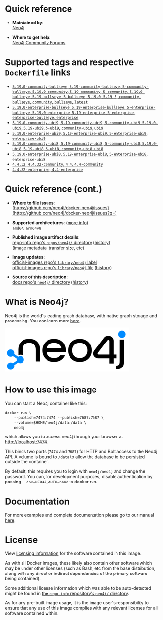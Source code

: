 <!--

********************************************************************************

WARNING:

    DO NOT EDIT "neo4j/README.md"

    IT IS AUTO-GENERATED

    (from the other files in "neo4j/" combined with a set of templates)

********************************************************************************

-->

# Quick reference

-	**Maintained by**:  
	[Neo4j](https://github.com/neo4j/docker-neo4j)

-	**Where to get help**:  
	[Neo4j Community Forums](https://community.neo4j.com)

# Supported tags and respective `Dockerfile` links

-	[`5.19.0-community-bullseye`, `5.19-community-bullseye`, `5-community-bullseye`, `5.19.0-community`, `5.19-community`, `5-community`, `5.19.0-bullseye`, `5.19-bullseye`, `5-bullseye`, `5.19.0`, `5.19`, `5`, `community-bullseye`, `community`, `bullseye`, `latest`](https://github.com/neo4j/docker-neo4j-publish/blob/7c6df60835e7d09c6c21f9885bd802a45c6eb31f/5.19.0/bullseye/community/Dockerfile)
-	[`5.19.0-enterprise-bullseye`, `5.19-enterprise-bullseye`, `5-enterprise-bullseye`, `5.19.0-enterprise`, `5.19-enterprise`, `5-enterprise`, `enterprise-bullseye`, `enterprise`](https://github.com/neo4j/docker-neo4j-publish/blob/7c6df60835e7d09c6c21f9885bd802a45c6eb31f/5.19.0/bullseye/enterprise/Dockerfile)
-	[`5.19.0-community-ubi9`, `5.19-community-ubi9`, `5-community-ubi9`, `5.19.0-ubi9`, `5.19-ubi9`, `5-ubi9`, `community-ubi9`, `ubi9`](https://github.com/neo4j/docker-neo4j-publish/blob/7c6df60835e7d09c6c21f9885bd802a45c6eb31f/5.19.0/ubi9/community/Dockerfile)
-	[`5.19.0-enterprise-ubi9`, `5.19-enterprise-ubi9`, `5-enterprise-ubi9`, `enterprise-ubi9`](https://github.com/neo4j/docker-neo4j-publish/blob/7c6df60835e7d09c6c21f9885bd802a45c6eb31f/5.19.0/ubi9/enterprise/Dockerfile)
-	[`5.19.0-community-ubi8`, `5.19-community-ubi8`, `5-community-ubi8`, `5.19.0-ubi8`, `5.19-ubi8`, `5-ubi8`, `community-ubi8`, `ubi8`](https://github.com/neo4j/docker-neo4j-publish/blob/7c6df60835e7d09c6c21f9885bd802a45c6eb31f/5.19.0/ubi8/community/Dockerfile)
-	[`5.19.0-enterprise-ubi8`, `5.19-enterprise-ubi8`, `5-enterprise-ubi8`, `enterprise-ubi8`](https://github.com/neo4j/docker-neo4j-publish/blob/7c6df60835e7d09c6c21f9885bd802a45c6eb31f/5.19.0/ubi8/enterprise/Dockerfile)
-	[`4.4.32`, `4.4.32-community`, `4.4`, `4.4-community`](https://github.com/neo4j/docker-neo4j-publish/blob/5eac9259a8371baf87ef730f1a90b9da44641900/4.4.32/bullseye/community/Dockerfile)
-	[`4.4.32-enterprise`, `4.4-enterprise`](https://github.com/neo4j/docker-neo4j-publish/blob/5eac9259a8371baf87ef730f1a90b9da44641900/4.4.32/bullseye/enterprise/Dockerfile)

# Quick reference (cont.)

-	**Where to file issues**:  
	[https://github.com/neo4j/docker-neo4j/issues](https://github.com/neo4j/docker-neo4j/issues?q=)

-	**Supported architectures**: ([more info](https://github.com/docker-library/official-images#architectures-other-than-amd64))  
	[`amd64`](https://hub.docker.com/r/amd64/neo4j/), [`arm64v8`](https://hub.docker.com/r/arm64v8/neo4j/)

-	**Published image artifact details**:  
	[repo-info repo's `repos/neo4j/` directory](https://github.com/docker-library/repo-info/blob/master/repos/neo4j) ([history](https://github.com/docker-library/repo-info/commits/master/repos/neo4j))  
	(image metadata, transfer size, etc)

-	**Image updates**:  
	[official-images repo's `library/neo4j` label](https://github.com/docker-library/official-images/issues?q=label%3Alibrary%2Fneo4j)  
	[official-images repo's `library/neo4j` file](https://github.com/docker-library/official-images/blob/master/library/neo4j) ([history](https://github.com/docker-library/official-images/commits/master/library/neo4j))

-	**Source of this description**:  
	[docs repo's `neo4j/` directory](https://github.com/docker-library/docs/tree/master/neo4j) ([history](https://github.com/docker-library/docs/commits/master/neo4j))

# What is Neo4j?

Neo4j is the world's leading graph database, with native graph storage and processing. You can learn more [here](http://neo4j.com/developer).

![logo](https://raw.githubusercontent.com/docker-library/docs/56823e63d5b6dd7ddbb9d5d3c4a8947778055d8e/neo4j/logo.png)

# How to use this image

You can start a Neo4j container like this:

```console
docker run \
    --publish=7474:7474 --publish=7687:7687 \
    --volume=$HOME/neo4j/data:/data \
    neo4j
```

which allows you to access neo4j through your browser at [http://localhost:7474](http://localhost:7474).

This binds two ports (`7474` and `7687`) for HTTP and Bolt access to the Neo4j API. A volume is bound to `/data` to allow the database to be persisted outside the container.

By default, this requires you to login with `neo4j/neo4j` and change the password. You can, for development purposes, disable authentication by passing `--env=NEO4J_AUTH=none` to docker run.

# Documentation

For more examples and complete documentation please go to our manual [here](http://neo4j.com/docs/operations-manual/current/deployment/single-instance/docker/).

# License

View [licensing information](https://neo4j.com/licensing) for the software contained in this image.

As with all Docker images, these likely also contain other software which may be under other licenses (such as Bash, etc from the base distribution, along with any direct or indirect dependencies of the primary software being contained).

Some additional license information which was able to be auto-detected might be found in [the `repo-info` repository's `neo4j/` directory](https://github.com/docker-library/repo-info/tree/master/repos/neo4j).

As for any pre-built image usage, it is the image user's responsibility to ensure that any use of this image complies with any relevant licenses for all software contained within.
